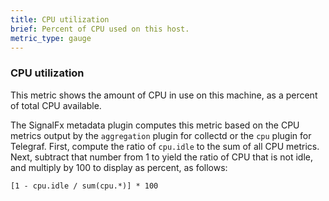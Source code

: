 ```yaml
---
title: CPU utilization
brief: Percent of CPU used on this host.
metric_type: gauge
---
```

### CPU utilization

This metric shows the amount of CPU in use on this machine, as a percent of total CPU available. 

The SignalFx metadata plugin computes this metric based on the CPU metrics output by the `aggregation` plugin for collectd or the `cpu` plugin for Telegraf. First, compute the ratio of `cpu.idle` to the sum of all CPU metrics. Next, subtract that number from 1 to yield the ratio of CPU that is not idle, and multiply by 100 to display as percent, as follows: 

```
[1 - cpu.idle / sum(cpu.*)] * 100
```